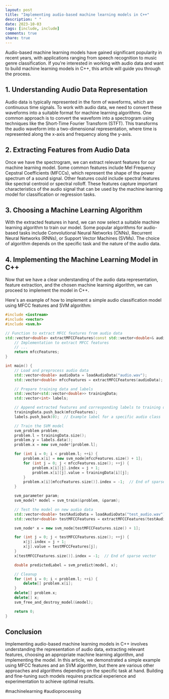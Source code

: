 ```yaml
---
layout: post
title: "Implementing audio-based machine learning models in C++"
description: " "
date: 2023-10-03
tags: [include, include]
comments: true
share: true
---
```


Audio-based machine learning models have gained significant popularity in recent years, with applications ranging from speech recognition to music genre classification. If you're interested in working with audio data and want to build machine learning models in C++, this article will guide you through the process.

## 1. Understanding Audio Data Representation

Audio data is typically represented in the form of waveforms, which are continuous time signals. To work with audio data, we need to convert these waveforms into a suitable format for machine learning algorithms. One common approach is to convert the waveform into a spectrogram using techniques like the Short-Time Fourier Transform (STFT). This transforms the audio waveform into a two-dimensional representation, where time is represented along the x-axis and frequency along the y-axis.

## 2. Extracting Features from Audio Data

Once we have the spectrogram, we can extract relevant features for our machine learning model. Some common features include Mel Frequency Cepstral Coefficients (MFCCs), which represent the shape of the power spectrum of a sound signal. Other features could include spectral features like spectral centroid or spectral rolloff. These features capture important characteristics of the audio signal that can be used by the machine learning model for classification or regression tasks.

## 3. Choosing a Machine Learning Algorithm

With the extracted features in hand, we can now select a suitable machine learning algorithm to train our model. Some popular algorithms for audio-based tasks include Convolutional Neural Networks (CNNs), Recurrent Neural Networks (RNNs), or Support Vector Machines (SVMs). The choice of algorithm depends on the specific task and the nature of the audio data.

## 4. Implementing the Machine Learning Model in C++

Now that we have a clear understanding of the audio data representation, feature extraction, and the chosen machine learning algorithm, we can proceed to implement the model in C++.

Here's an example of how to implement a simple audio classification model using MFCC features and SVM algorithm:

```cpp
#include <iostream>
#include <vector>
#include <svm.h>

// Function to extract MFCC features from audio data
std::vector<double> extractMFCCFeatures(const std::vector<double>& audioData) {
    // Implementation to extract MFCC features
    // ...
    return mfccFeatures;
}

int main() {
    // Load and preprocess audio data
    std::vector<double> audioData = loadAudioData("audio.wav");
    std::vector<double> mfccFeatures = extractMFCCFeatures(audioData);

    // Prepare training data and labels
    std::vector<std::vector<double>> trainingData;
    std::vector<int> labels;

    // Append extracted features and corresponding labels to training data and labels vectors
    trainingData.push_back(mfccFeatures);
    labels.push_back(0);  // Example label for a specific audio class

    // Train the SVM model
    svm_problem problem;
    problem.l = trainingData.size();
    problem.y = labels.data();
    problem.x = new svm_node*[problem.l];

    for (int i = 0; i < problem.l; ++i) {
        problem.x[i] = new svm_node[mfccFeatures.size() + 1];
        for (int j = 0; j < mfccFeatures.size(); ++j) {
            problem.x[i][j].index = j + 1;
            problem.x[i][j].value = trainingData[i][j];
        }
        problem.x[i][mfccFeatures.size()].index = -1;  // End of sparse vector
    }

    svm_parameter param;
    svm_model* model = svm_train(&problem, &param);

    // Test the model on new audio data
    std::vector<double> testAudioData = loadAudioData("test_audio.wav");
    std::vector<double> testMFCCFeatures = extractMFCCFeatures(testAudioData);

    svm_node* x = new svm_node[testMFCCFeatures.size() + 1];

    for (int j = 0; j < testMFCCFeatures.size(); ++j) {
        x[j].index = j + 1;
        x[j].value = testMFCCFeatures[j];
    }
    x[testMFCCFeatures.size()].index = -1;  // End of sparse vector

    double predictedLabel = svm_predict(model, x);

    // Cleanup
    for (int i = 0; i < problem.l; ++i) {
        delete[] problem.x[i];
    }
    delete[] problem.x;
    delete[] x;
    svm_free_and_destroy_model(&model);

    return 0;
}
```

## Conclusion

Implementing audio-based machine learning models in C++ involves understanding the representation of audio data, extracting relevant features, choosing an appropriate machine learning algorithm, and implementing the model. In this article, we demonstrated a simple example using MFCC features and an SVM algorithm, but there are various other approaches and algorithms depending on the specific task at hand. Building and fine-tuning such models requires practical experience and experimentation to achieve optimal results.

#machinelearning #audioprocessing